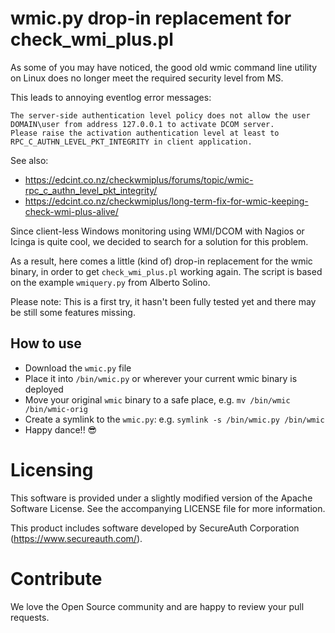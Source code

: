 # wmic.py drop-in replacement for check_wmi_plus.pl

As some of you may have noticed, the good old wmic command line utility on Linux does no longer meet the required security level from MS.

This leads to annoying eventlog error messages:
```
The server-side authentication level policy does not allow the user DOMAIN\user from address 127.0.0.1 to activate DCOM server. 
Please raise the activation authentication level at least to RPC_C_AUTHN_LEVEL_PKT_INTEGRITY in client application.
```

See also: 
* https://edcint.co.nz/checkwmiplus/forums/topic/wmic-rpc_c_authn_level_pkt_integrity/
* https://edcint.co.nz/checkwmiplus/long-term-fix-for-wmic-keeping-check-wmi-plus-alive/

Since client-less Windows monitoring using WMI/DCOM with Nagios or Icinga is quite cool, we decided to search for a solution for this problem.

As a result, here comes a little (kind of) drop-in replacement for the wmic binary, in order to get `check_wmi_plus.pl` working again.
The script is based on the example `wmiquery.py` from Alberto Solino.

Please note: This is a first try, it hasn't been fully tested yet and there may be still some features missing.

## How to use

* Download the `wmic.py` file
* Place it into `/bin/wmic.py` or wherever your current wmic binary is deployed
* Move your original `wmic` binary to a safe place, e.g. `mv /bin/wmic /bin/wmic-orig`
* Create a symlink to the `wmic.py`: e.g. `symlink -s /bin/wmic.py /bin/wmic`
* Happy dance!! 😎


# Licensing
This software is provided under a slightly modified version of the Apache Software License. 
See the accompanying LICENSE file for more information.

This product includes software developed by SecureAuth Corporation (https://www.secureauth.com/).

# Contribute
We love the Open Source community and are happy to review your pull requests.
